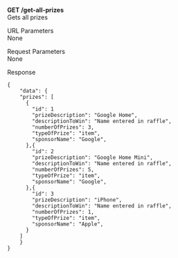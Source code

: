 **GET /get-all-prizes** <br />
Gets all prizes

URL Parameters <br />
None

Request Parameters <br />
None

Response
```
{
	"data": {
    "prizes": [
      {
        "id": 1
        "prizeDescription": "Google Home",
        "descriptionToWin": "Name entered in raffle",
        "numberOfPrizes": 3,
        "typeOfPrize": "item",
        "sponsorName": "Google",
      },{
        "id": 2
        "prizeDescription": "Google Home Mini",
        "descriptionToWin": "Name entered in raffle",
        "numberOfPrizes": 5,
        "typeOfPrize": "item",
        "sponsorName": "Google",
      },{
        "id": 3
        "prizeDescription": "iPhone",
        "descriptionToWin": "Name entered in raffle",
        "numberOfPrizes": 1,
        "typeOfPrize": "item",
        "sponsorName": "Apple",
      }
    ]
	}
}
```
